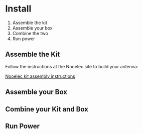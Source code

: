 # Install

1. Assemble the kit
2. Assemble your box
3. Combine the two
4. Run power 

## Assemble the Kit

Follow the instructions at the Nooelec site to build your antenna:

[Nooelec kit assembly instructions](https://support.nooelec.com/hc/en-us/articles/360058812593-Nooelec-GOES-Weather-Satellite-RTL-SDR-Bundle)

## Assemble your Box

## Combine your Kit and Box

## Run Power
